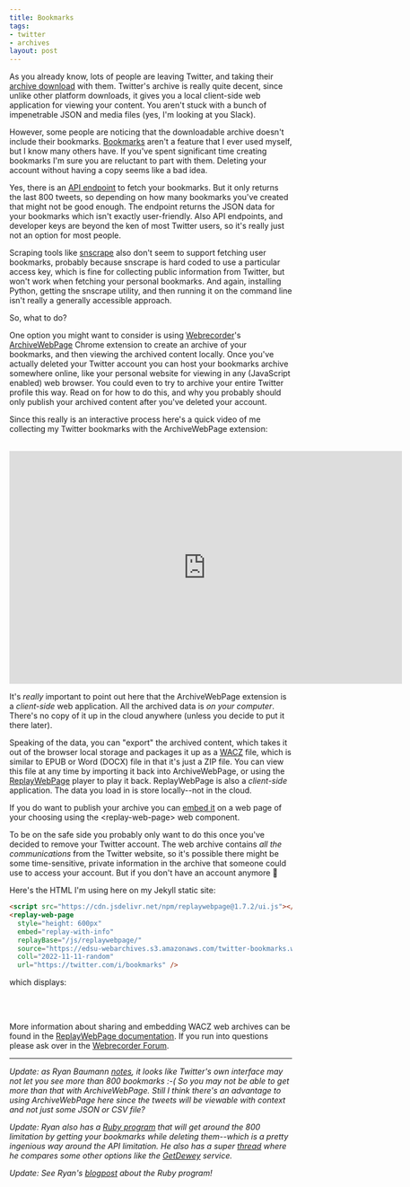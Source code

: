 ```yaml
---
title: Bookmarks
tags:
- twitter
- archives
layout: post
---
```


As you already know, lots of people are leaving Twitter, and taking their [archive download](https://help.twitter.com/en/managing-your-account/how-to-download-your-twitter-archive) with them. Twitter's archive is really quite decent, since unlike other platform downloads, it gives you a local client-side web application for viewing your content. You aren't stuck with a bunch of impenetrable JSON and media files (yes, I'm looking at you Slack).

However, some people are noticing that the downloadable archive doesn't include their bookmarks. [Bookmarks](https://help.twitter.com/en/using-twitter/bookmarks) aren't a feature that I ever used myself, but I know many others have. If you've spent significant time creating bookmarks I'm sure you are reluctant to part with them. Deleting your account without having a copy seems like a bad idea.

Yes, there is an [API endpoint](https://developer.twitter.com/en/docs/twitter-api/tweets/bookmarks/api-reference/get-users-id-bookmarks) to fetch your bookmarks. But it only returns the last 800 tweets, so depending on how many bookmarks you've created that might not be good enough. The endpoint returns the JSON data for your bookmarks which isn't exactly user-friendly. Also API endpoints, and developer keys are beyond the ken of most Twitter users, so it's really just not an option for most people.

Scraping tools like [snscrape](https://github.com/JustAnotherArchivist/snscrape) also don't seem to support fetching user bookmarks, probably because snscrape is hard coded to use a particular access key, which is fine for collecting public information from Twitter, but won't work when fetching your personal bookmarks. And again, installing Python, getting the snscrape utility, and then running it on the command line isn't really a generally accessible approach.

So, what to do?

One option you might want to consider is using [Webrecorder](https://webrecorder.net)'s [ArchiveWebPage](https://archiveweb.page) Chrome extension to create an archive of your bookmarks, and then viewing the archived content locally. Once you've actually deleted your Twitter account you can host your bookmarks archive somewhere online, like your personal website for viewing in any (JavaScript enabled) web browser. You could even to try to archive your entire Twitter profile this way. Read on for how to do this, and why you probably should only publish your archived content after you've deleted your account.

Since this really is an interactive process here's a quick video of me collecting my Twitter bookmarks with the ArchiveWebPage extension:

<br>

<iframe width="700" height="415" src="https://www.youtube.com/embed/5q2qTDNZIhI" title="YouTube video player" frameborder="0" allow="accelerometer; autoplay; clipboard-write; encrypted-media; gyroscope; picture-in-picture" allowfullscreen></iframe>

<br>

It's *really* important to point out here that the ArchiveWebPage extension is a *client-side* web application. All the archived data is *on your computer*. There's no copy of it up in the cloud anywhere (unless you decide to put it there later).

Speaking of the data, you can "export" the archived content, which takes it out of the browser local storage and packages it up as a [WACZ](https://specs.webrecorer.net/wacz/latest/) file, which is similar to EPUB or Word (DOCX) file in that it's just a ZIP file. You can view this file at any time by importing it back into ArchiveWebPage, or using the [ReplayWebPage](https://replayweb.page) player to play it back. ReplayWebPage is also a *client-side* application. The data you load in is store locally--not in the cloud.

If you do want to publish your archive you can [embed it](https://replayweb.page/docs/embedding) on a web page of your choosing using the &lt;replay-web-page&gt; web component.

To be on the safe side you probably only want to do this once you've decided to remove your Twitter account. The web archive contains *all the communications* from the Twitter website, so it's possible there might be some time-sensitive, private information in the archive that someone could use to access your account. But if you don't have an account anymore 🤷  

Here's the HTML I'm using here on my Jekyll static site:

```html
<script src="https://cdn.jsdelivr.net/npm/replaywebpage@1.7.2/ui.js"></script>
<replay-web-page 
  style="height: 600px"
  embed="replay-with-info"
  replayBase="/js/replaywebpage/"
  source="https://edsu-webarchives.s3.amazonaws.com/twitter-bookmarks.wacz"
  coll="2022-11-11-random"
  url="https://twitter.com/i/bookmarks" />
```

which displays:

<script src="https://cdn.jsdelivr.net/npm/replaywebpage@1.7.2/ui.js"></script>
<replay-web-page 
  style="height: 600px"
  embed="replay-with-info"
  replayBase="/js/replaywebpage/"
  source="https://edsu-webarchives.s3.amazonaws.com/twitter-bookmarks.wacz"
  coll="2022-11-11-random"
  url="https://twitter.com/i/bookmarks" />

<br>
<br>

More information about sharing and embedding WACZ web archives can be found in the [ReplayWebPage documentation](https://replayweb.page/docs/embedding). If you run into questions please ask over in the [Webrecorder Forum](https://forum.webrecorder.net).

---

*Update: as Ryan Baumann [notes](https://twitter.com/ryanfb/status/1592876540316241921), it looks like Twitter's own interface may not let you see more than 800 bookmarks :-( So you may not be able to get more than that with ArchiveWebPage. Still I think there's an advantage to using ArchiveWebPage here since the tweets will be viewable with context and not just some JSON or CSV file?*

*Update: Ryan also has a [Ruby program](53f167feebde61ad262c4f09d879733e) that will get around the 800 limitation by getting your bookmarks while deleting them--which is a pretty ingenious way around the API limitation. He also has a super [thread](https://twitter.com/ryanfb/status/1590059053920956417) where he compares some other options like the [GetDewey](https://getdewey.co/) service.*

*Update: See Ryan's [blogpost](https://ryanfb.github.io/etc/2022/11/21/exporting_as_many_of_your_twitter_bookmarks_as_possible.html) about the Ruby program!*
